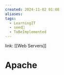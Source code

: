 ```yaml
---
created: 2024-11-02 01:08
aliases: 
tags:
  - LearningIT
  - seed🌱
  - ToBeImplemented
---
```


link: [[Web Servers]]

# Apache
